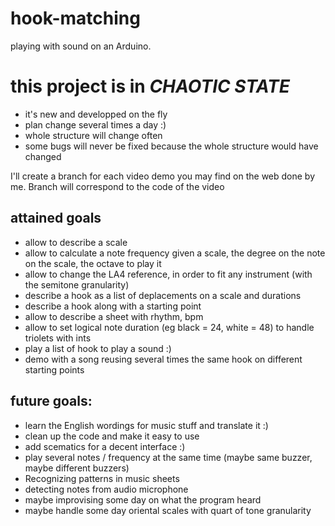 # hook-matching
playing with sound on an Arduino.

# this project is in _CHAOTIC STATE_ 
  - it's new and developped on the fly 
  - plan change several times a day :) 
  - whole structure will change often
  - some bugs will never be fixed because the whole structure would have changed

I'll create a branch for each video demo you may find on the web done by me. Branch will correspond to the code of the video

## attained goals
 - allow to describe a scale
 - allow to calculate a note frequency given a scale, the degree on the note on the scale, the octave to play it 
 - allow to change the LA4 reference, in order to fit any instrument (with the semitone granularity)
 - describe a hook as a list of deplacements on a scale and durations
 - describe a hook along with a starting point
 - allow to describe a sheet with rhythm, bpm
 - allow to set logical note duration (eg black = 24, white = 48) to handle triolets with ints
 - play a list of hook to play a sound :) 
 - demo with a song reusing several times the same hook on different starting points
 
 
## future goals:
 - learn the English wordings for music stuff and translate it :)
 - clean up the code and make it easy to use
 - add scematics for a decent interface :)
 - play several notes / frequency at the same time (maybe same buzzer, maybe different buzzers)
 - Recognizing patterns in music sheets
 - detecting notes from audio microphone
 - maybe improvising some day on what the program heard
 - maybe handle some day oriental scales with quart of tone granularity
